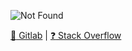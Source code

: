 
<!--
Here are some ideas to get you started:

- 🔭 I’m currently working on ...
- 🌱 I’m currently learning ...
- 👯 I’m looking to collaborate on ...
- 🤔 I’m looking for help with ...
- 💬 Ask me about ...
- 📫 How to reach me: ...
- 😄 Pronouns: ...
- ⚡ Fun fact: ...
-->
![Not Found](https://user-images.githubusercontent.com/45271583/120934833-efe09400-c6cd-11eb-96ff-c456f15aa0fa.png)

[:fox_face: Gitlab](https://gitlab.com/ostrov040) 
| [:question: Stack Overflow](https://stackoverflow.com/users/10333202/ostrov040?tab=profile)
